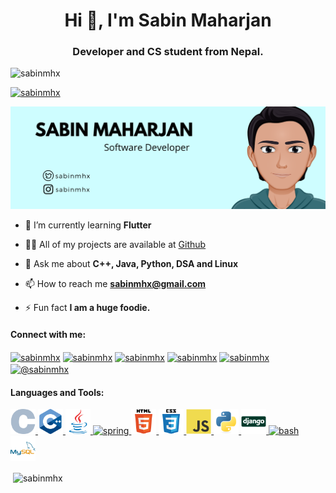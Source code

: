 <h1 align="center">Hi 👋, I'm Sabin Maharjan</h1>
<h3 align="center">Developer and CS student from Nepal.</h3>

<p align="left"> <img src="https://komarev.com/ghpvc/?username=sabinmhx&label=Profile%20views&color=0e75b6&style=flat" alt="sabinmhx" /> </p>

<p align="left"> <a href="https://twitter.com/sabinmhx" target="blank"><img src="https://img.shields.io/twitter/follow/sabinmhx?logo=twitter&style=for-the-badge" alt="sabinmhx" /></a> </p>

![sabinmhx](assets/sabinmhx.png)

- 🌱 I’m currently learning **Flutter**

- 👨‍💻 All of my projects are available at [Github](https://github.com/sabinmhx)

- 💬 Ask me about **C++, Java, Python, DSA and Linux**

- 📫 How to reach me **sabinmhx@gmail.com**

- ⚡ Fun fact **I am a huge foodie.**

<h4 align="left">Connect with me:</h4>
<p align="left">
 
<a href="https://twitter.com/sabinmhx" target="blank"><img align="center" src="https://cdn.jsdelivr.net/npm/simple-icons@3.0.1/icons/twitter.svg" alt="sabinmhx" height="30" width="40" /></a>
<a href="https://instagram.com/sabinmhx" target="blank"><img align="center" src="https://cdn.jsdelivr.net/npm/simple-icons@3.0.1/icons/instagram.svg" alt="sabinmhx" height="30" width="40" /></a>
<a href="https://dev.to/sabinmhx" target="blank"><img align="center" src="https://cdn.jsdelivr.net/npm/simple-icons@3.0.1/icons/dev-dot-to.svg" alt="sabinmhx" height="30" width="40" /></a>
<a href="https://linkedin.com/in/sabinmhx" target="blank"><img align="center" src="https://cdn.jsdelivr.net/npm/simple-icons@3.0.1/icons/linkedin.svg" alt="sabinmhx" height="30" width="40" /></a>
<a href="https://fb.com/sabinmhx" target="blank"><img align="center" src="https://cdn.jsdelivr.net/npm/simple-icons@3.0.1/icons/facebook.svg" alt="sabinmhx" height="30" width="40" /></a>
<a href="https://medium.com/@sabinmhx" target="blank"><img align="center" src="https://cdn.jsdelivr.net/npm/simple-icons@3.0.1/icons/medium.svg" alt="@sabinmhx" height="30" width="40" /></a>
</p>

<h4 align="left">Languages and Tools:</h4>
<p align="left"> 
<a href="https://www.cprogramming.com/" target="_blank"> <img src="https://raw.githubusercontent.com/devicons/devicon/master/icons/c/c-original.svg" alt="c" width="40" height="40"/> </a>

<a href="https://www.w3schools.com/cpp/" target="_blank"> 
<img src="https://raw.githubusercontent.com/devicons/devicon/master/icons/cplusplus/cplusplus-original.svg" alt="cplusplus" width="40" height="40"/> </a> 
<a href="https://www.java.com" target="_blank"> <img src="https://raw.githubusercontent.com/devicons/devicon/master/icons/java/java-original.svg" alt="java" width="40" height="40"/> </a>
<a href="https://spring.io/" target="_blank"> <img src="https://www.vectorlogo.zone/logos/springio/springio-icon.svg" alt="spring" width="40" height="40"/> </a>
<a href="https://www.w3.org/html/" target="_blank"> 
<img src="https://raw.githubusercontent.com/devicons/devicon/master/icons/html5/html5-original-wordmark.svg" alt="html5" width="40" height="40"/> </a>

<a href="https://www.w3schools.com/css/" target="_blank"> 
<img src="https://raw.githubusercontent.com/devicons/devicon/master/icons/css3/css3-original-wordmark.svg" alt="css3" width="40" height="40"/> </a> 

<a href="https://developer.mozilla.org/en-US/docs/Web/JavaScript" target="_blank"> 
<img src="https://raw.githubusercontent.com/devicons/devicon/master/icons/javascript/javascript-original.svg" alt="javascript" width="40" height="40"/> </a>

<a href="https://www.python.org" target="_blank"> 
<img src="https://raw.githubusercontent.com/devicons/devicon/master/icons/python/python-original.svg" alt="python" width="40" height="40"/> </a> 

<a href="https://www.djangoproject.com/" target="_blank">
<img src="https://raw.githubusercontent.com/devicons/devicon/master/icons/django/django-original.svg" alt="django" width="40" height="40"/> </a> 

<a href="https://www.gnu.org/software/bash/" target="_blank"> 
<img src="https://www.vectorlogo.zone/logos/gnu_bash/gnu_bash-icon.svg" alt="bash" width="40" height="40"/> </a>

<a href="https://www.mysql.com/" target="_blank"> 
<img src="https://raw.githubusercontent.com/devicons/devicon/master/icons/mysql/mysql-original-wordmark.svg" alt="mysql" width="40" height="40"/> </a> 
</p>

<p>&nbsp;<img align="center" src="https://github-readme-stats.vercel.app/api?username=sabinmhx&show_icons=true&locale=en" alt="sabinmhx" /></p>
